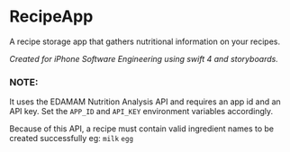 # RecipeApp
A recipe storage app that gathers nutritional information on your recipes.


*Created for iPhone Software Engineering using swift 4 and storyboards.*

### NOTE:
It uses the EDAMAM Nutrition Analysis API and requires an app id and an API key. Set the `APP_ID` and `API_KEY` environment variables accordingly.  

Because of this API, a recipe must contain valid ingredient names to be created successfully eg: `milk` `egg`
